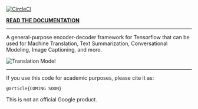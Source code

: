 [![CircleCI](https://circleci.com/gh/google/seq2seq.svg?style=svg)](https://circleci.com/gh/google/seq2seq)

**[READ THE DOCUMENTATION](https://google.github.io/seq2seq)**

---

A general-purpose encoder-decoder framework for Tensorflow that can be used for Machine Translation, Text Summarization, Conversational Modeling, Image Captioning, and more.

![Translation Model](https://3.bp.blogspot.com/-3Pbj_dvt0Vo/V-qe-Nl6P5I/AAAAAAAABQc/z0_6WtVWtvARtMk0i9_AtLeyyGyV6AI4wCLcB/s1600/nmt-model-fast.gif)

---

If you use this code for academic purposes, please cite it as:

```
@article{COMING SOON}
```

This is not an official Google product.
